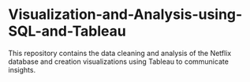 # Visualization-and-Analysis-using-SQL-and-Tableau

This repository contains the data cleaning and analysis of the Netflix database and creation visualizations using Tableau to communicate insights.
